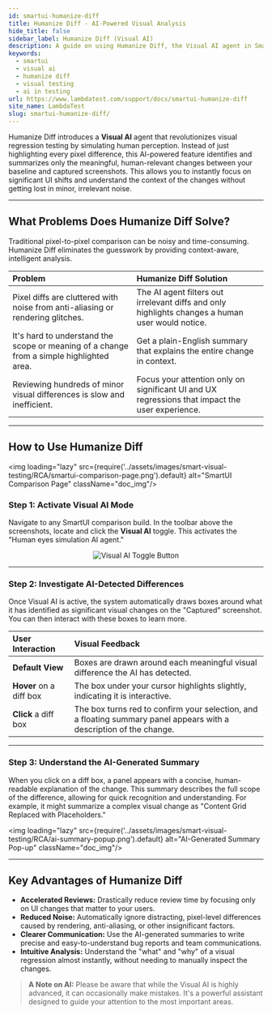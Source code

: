 ```yaml
---
id: smartui-humanize-diff
title: Humanize Diff - AI-Powered Visual Analysis
hide_title: false
sidebar_label: Humanize Diff (Visual AI)
description: A guide on using Humanize Diff, the Visual AI agent in SmartUI that identifies and summarizes meaningful, human-relevant visual changes to accelerate reviews.
keywords:
  - smartui
  - visual ai
  - humanize diff
  - visual testing
  - ai in testing
url: https://www.lambdatest.com/support/docs/smartui-humanize-diff
site_name: LambdaTest
slug: smartui-humanize-diff/
---
```


<script type="application/ld+json"
      dangerouslySetInnerHTML={{ __html: JSON.stringify({
       "@context": "https://schema.org",
        "@type": "BreadcrumbList",
        "itemListElement": [{
          "@type": "ListItem",
          "position": 1,
          "name": "Home",
          "item": "https://www.lambdatest.com"
        },{
          "@type": "ListItem",
          "position": 2,
          "name": "Support",
          "item": "https://www.lambdatest.com/support/docs/"
        },{
          "@type": "ListItem",
          "position": 3,
          "name": "Humanize Diff: AI-Powered Visual Analysis",
          "item": "https://www.lambdatest.com/support/docs/smartui-humanize-diff"
        }]
      })
    }}
></script>

Humanize Diff introduces a **Visual AI** agent that revolutionizes visual regression testing by simulating human perception. Instead of just highlighting every pixel difference, this AI-powered feature identifies and summarizes only the meaningful, human-relevant changes between your baseline and captured screenshots. This allows you to instantly focus on significant UI shifts and understand the context of the changes without getting lost in minor, irrelevant noise.

---

## What Problems Does Humanize Diff Solve?

Traditional pixel-to-pixel comparison can be noisy and time-consuming. Humanize Diff eliminates the guesswork by providing context-aware, intelligent analysis.

| Problem | Humanize Diff Solution |
| :--- | :--- |
| Pixel diffs are cluttered with noise from anti-aliasing or rendering glitches. | The AI agent filters out irrelevant diffs and only highlights changes a human user would notice. |
| It's hard to understand the scope or meaning of a change from a simple highlighted area. | Get a plain-English summary that explains the entire change in context. |
| Reviewing hundreds of minor visual differences is slow and inefficient. | Focus your attention only on significant UI and UX regressions that impact the user experience. |

---

## How to Use Humanize Diff

<img loading="lazy" src={require('../assets/images/smart-visual-testing/RCA/smartui-comparison-page.png').default} alt="SmartUI Comparison Page" className="doc_img"/>

### Step 1: Activate Visual AI Mode

Navigate to any SmartUI comparison build. In the toolbar above the screenshots, locate and click the **Visual AI** toggle. This activates the "Human eyes simulation AI agent."

<p align="center">
    <img loading="lazy" src={require('../assets/images/smart-visual-testing/RCA/visual-ai-toggle.png').default} alt="Visual AI Toggle Button" className="doc_img"/>
</p>


---

### Step 2: Investigate AI-Detected Differences

Once Visual AI is active, the system automatically draws boxes around what it has identified as significant visual changes on the "Captured" screenshot. You can then interact with these boxes to learn more.

| User Interaction | Visual Feedback |
| :--- | :--- |
| **Default View** | Boxes are drawn around each meaningful visual difference the AI has detected. |
| **Hover** on a diff box | The box under your cursor highlights slightly, indicating it is interactive. |
| **Click** a diff box | The box turns red to confirm your selection, and a floating summary panel appears with a description of the change. |

---

### Step 3: Understand the AI-Generated Summary

When you click on a diff box, a panel appears with a concise, human-readable explanation of the change. This summary describes the full scope of the difference, allowing for quick recognition and understanding. For example, it might summarize a complex visual change as "Content Grid Replaced with Placeholders."

<img loading="lazy" src={require('../assets/images/smart-visual-testing/RCA/ai-summary-popup.png').default} alt="AI-Generated Summary Pop-up" className="doc_img"/>

---

## Key Advantages of Humanize Diff

* **Accelerated Reviews:** Drastically reduce review time by focusing only on UI changes that matter to your users.
* **Reduced Noise:** Automatically ignore distracting, pixel-level differences caused by rendering, anti-aliasing, or other insignificant factors.
* **Clearer Communication:** Use the AI-generated summaries to write precise and easy-to-understand bug reports and team communications.
* **Intuitive Analysis:** Understand the "what" and "why" of a visual regression almost instantly, without needing to manually inspect the changes.

> **A Note on AI:** Please be aware that while the Visual AI is highly advanced, it can occasionally make mistakes. It's a powerful assistant designed to guide your attention to the most important areas.